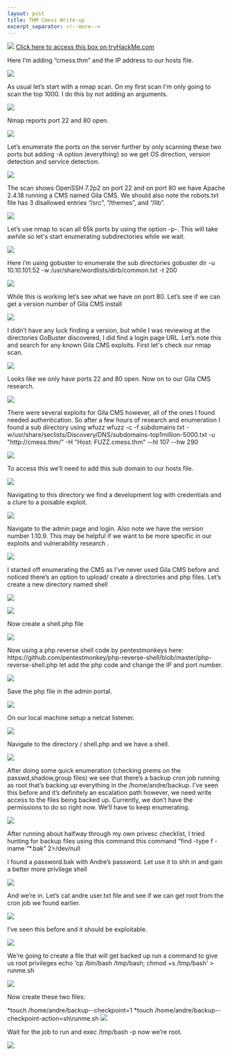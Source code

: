 ```yaml
---
layout: post
title: THM Cmess Write-up
excerpt_separator: <!--more-->
---
```

<img src="/img/cmess/cmess/0.head.png"/>
<!--more-->
<a href="https://tryhackme.com/room/cmess" target="_blank" > Click here to access this box on tryHackMe.com</a>
<p>Here I’m adding  “cmess.thm” and the IP address  to our hosts file.</p>
<img src="/img/cmess/1.hosts-file.png"/>

<p>As usual let’s start with a nmap scan. On my first scan I'm only going to scan the  top 1000. I do this by not adding an arguments.</p>
<img src="/img/cmess/2.nmap-scan-1.png">

<p>Nmap reports port 22 and 80 open.</p>
<img src="/img/cmess/3.nmap-scan-2.png"/>

<p>Let’s enumerate the ports on the server further by only scanning these two ports but adding -A option (everything) so we get  OS direction, version detection and service detection.  
</p>
<img src="/img/cmess/4.namp-scan-3.png"/>


<p>The scan shows OpenSSH 7.2p2 on port 22 and on port 80 we have  Apache 2.4.18 running a  CMS named Gila CMS. We should also note the robots.txt file has 3 disallowed entries “/src”, “/themes”, and “/lib”. </p>
<img src="/img/cmess/5.nmap-scan-4.png"/>


<p>Let’s use nmap to scan all 65k ports by using the option -p-. This will take awhile so let's start enumerating subdirectories while we wait. 
</p>
<img src="/img/cmess/6.nmap-scann-5.png"/>


<p>Here i’m using gobuster to enumerate the sub directories 
gobuster dir -u 10.10.101.52 -w /usr/share/wordlists/dirb/common.txt -t 200
</p>
<img src="/img/cmess/7.gobuster.png"/>


<p>While this is working let’s see what we have on port 80. Let’s see if we can get a version number of Gila CMS install</p>
<img src="/img/cmess/8.cms-index-page.png"/>


<p>I didn’t have any luck finding  a version, but while I was reviewing at the directories GoBuster discovered, I did find a login page URL. Let’s note this and  search for any known Gila CMS exploits. First let's check our nmap scan.  
</p>
<img src="/img/cmess/9.gilacms-login-page.png"/>


<p>Looks like we only have ports 22 and 80 open. Now on to our Gila CMS research.</p>
<img src="/img/cmess/10.nmap-scan6.png"/>


<p>There were several exploits for Gila CMS however, all of the ones I found needed authentication. So after a few hours of research and enumeration I found a sub directory using wfuzz  wfuzz -c -f subdomains.txt
-w/usr/share/seclists/Discovery/DNS/subdomains-top1million-5000.txt -u "http://cmess.thm/" -H "Host: FUZZ.cmess.thm" --hl 107 --hw 290
</p>
<img src="/img/cmess/11.wfuzz.png"/>


<p>To access this we’ll need to add this sub domain to our hosts file.</p>
<img src="/img/cmess/12.hosts-file2.png"/>


<p>Navigating to this directory we find a development log with credentials and a clure to a poisable exploit. 
</p>
<img src="/img/cmess/13.dev-log.png"/>


<p>Navigate to the admin page and login. Also note  we have the version number 1.10.9. This may be helpful if we want to be more specific in our  exploits and vulnerability research .
</p>
<img src="/img/cmess/14.gilacma-admin-page.png"/>



<p>I started off enumerating the CMS  as I’ve  never used Gila CMS before and noticed there’s an option to upload/ create a directories and php files. Let’s  create a new directory named shell</p>
<img src="/img/cmess/14.gilacma-admin-page.png"/>

<p></p>
<img src="/img/cmess/15.shell-dir-create.png"/>


<p>Now create a shell.php file </p>
<img src="/img/cmess/16.create-shell.php.png"/>


<p>Now using a php reverse shell code by pentestmonkeys here: https://github.com/pentestmonkey/php-reverse-shell/blob/master/php-reverse-shell.php let add the php code and change the IP and port number.</p>
<img src="/img/cmess/17.php-code.png"/>


<p>Save the php file in the admin portal.</p>
<img src="/img/cmess/18.php-code-saved.png"/>


<p>On our local machine setup a netcat listener.</p>
<img src="/img/cmess/19.setup-lisener.png"/>


<p>Navigate to the directory / shell.php and we have a shell. </p>
<img src="/img/cmess/20.rev-shell.png"/>


<p>After doing some quick enumeration (checking prems on the passwd,shadow,group files) we see that there’s a  backup cron job running as root that’s backing up everything in the /home/andre/backup. I’ve seen this before and it’s definitely an escalation path however, we need write access to the files being backed up. Currently, we don’t have the permissions to do so right now. We’ll have to keep enumerating.
</p>
<img src="/img/cmess/21.crontab.png"/>


<p>After running about halfway through my own privesc checklist, I tried hunting for backup files  using this command this command “find -type f -iname “*.bak” 2>/dev/null</p>
<p>I found a password.bak with Andre’s password. Let use it to shh in and gain a better more privilege shell</p>
<img src="/img/cmess/22.andres-password.png"/>


<p>And we’re in. Let’s cat andre user.txt file and see if we can get root from the cron job we found earlier.</p>
<img src="/img/cmess/23.andre-login.png"/>


<p>I’ve seen this before and it should be exploitable.</p>
<img src="/img/cmess/24.crontabjob.png"/>


<p>We’re going to create a file that will get backed up  run a command to give us root privileges echo 'cp /bin/bash /tmp/bash; chmod +s /tmp/bash' > runme.sh</p>
<img src="/img/cmess/25.create-the-payload.png"/>


<p>Now create these two files: </p>
*touch /home/andre/backup--checkpoint=1
*touch /home/andre/backup--checkpoint-action=sh\runme.sh
<img src="/img/cmess/26-create-thecheckpoint.png"/>


<p>Wait for the job to run and exec /tmp/bash -p now we’re root. </p>
<img src="/img/cmess/27.root.txt.png"/>


<p></p>





